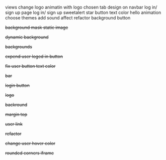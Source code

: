 views
change logo
animatin with logo
chosen tab design on navbar
log in/ sign up page
log in/ sign up sweetalert
star button text color
hello animation
choose themes
add sound affect
refactor
background button

~~background mask static image~~

~~dynamic background~~

~~backgrounds~~

~~expend user loged in button~~

~~fix user button text color~~

~~bar~~

~~login button~~

~~logo~~

~~backround~~

~~margin top~~

~~user link~~

~~refactor~~

~~change user hover color~~

~~rounded corners iframe~~
